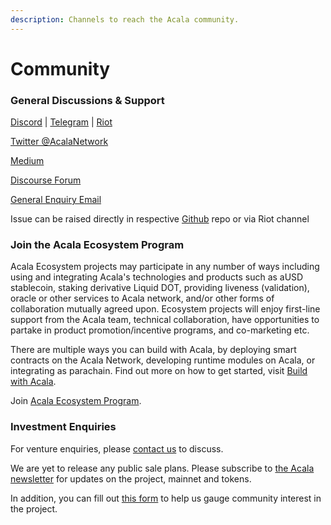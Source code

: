 ```yaml
---
description: Channels to reach the Acala community.
---
```


# Community

### General Discussions & Support

[Discord](https://discord.gg/vdbFVCH) \| [Telegram](https://t.me/AcalaOfficial) \| [Riot](https://riot.im/app/#/room/#acala:matrix.org)

[Twitter @AcalaNetwork](https://twitter.com/acalanetwork)

[Medium](https://medium.com/acalanetwork)

[Discourse Forum](https://acala.discourse.group/)

[General Enquiry Email](mailto:hello@acala.network)

Issue can be raised directly in respective [Github](https://github.com/AcalaNetwork) repo or via Riot channel

### Join the Acala Ecosystem Program

Acala Ecosystem projects may participate in any number of ways including using and integrating Acala's technologies and products such as aUSD stablecoin, staking derivative Liquid DOT, providing liveness \(validation\), oracle or other services to Acala network, and/or other forms of collaboration mutually agreed upon. Ecosystem projects will enjoy first-line support from the Acala team, technical collaboration, have opportunities to partake in product promotion/incentive programs, and co-marketing etc.

There are multiple ways you can build with Acala, by deploying smart contracts on the Acala Network, developing runtime modules on Acala, or integrating as parachain. Find out more on how to get started, visit [Build with Acala](https://github.com/AcalaNetwork/Acala/wiki/U.-Build-with-Acala).

Join [Acala Ecosystem Program](https://forms.gle/KahyKRUEJg49ryXj8).

### Investment Enquiries

For venture enquiries, please [contact us](mailto:hello@acala.network) to discuss.

We are yet to release any public sale plans. Please subscribe to [the Acala newsletter](https://share.hsforms.com/1X9RxkXk-R62I0VNbATaDXw4h8qc) for updates on the project, mainnet and tokens.

In addition, you can fill out [this form](https://forms.gle/DLXmWPQGZfqQjJvB6) to help us gauge community interest in the project.

